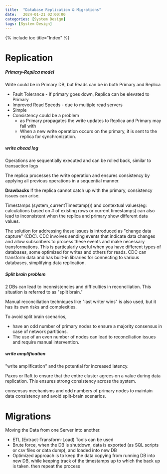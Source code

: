 ```yaml
---
title:  "Database Replication & Migrations"
date:   2024-01-21 02:00:00
categories: [System Design]
tags: [System Design]
---
```

{% include toc title="Index" %}

# Replication

##### Primary-Replica model
Write could be in Primary DB, but Reads can be in both Primary and Replica

- Fault Tolerance - If primary goes down, Replica can be elevated to Primary
- Improved Read Speeds - due to multiple read servers
- Simple
- Consistency could be a problem
  - as Primary propagates the write updates to Replica and Primary may fail with
  - When a new write operation occurs on the primary, it is sent to the replica for synchronization.

##### write ahead log
Operations are sequentially executed and can be rolled back, similar to transaction logs

The replica processes the write operation and ensures consistency by applying all previous operations in a sequential manner. 

**Drawbacks**
If the replica cannot catch up with the primary, consistency issues can arise. 

Timestamps (system_currentTimestamp()) and contextual values(eg: calculations based on # of existing rows or current timestamps)
can also lead to inconsistent when the replica and primary show different data values.

The solution for addressing these issues is introduced as "change data capture" (CDC). CDC involves sending events that indicate data changes and allow subscribers to process these events and make necessary transformations. This is particularly useful when you have different types of databases, some optimized for writes and others for reads. CDC can transform data and has built-in libraries for connecting to various databases, simplifying data replication.

##### Split brain problem

2 DBs can lead to inconsistencies and difficulties in reconciliation. 
This situation is referred to as "split brain." 

Manual reconciliation techniques like "last writer wins" is also used, but it has its own risks and complexities.

To avoid split brain scenarios, 
- have an odd number of primary nodes to ensure a majority consensus in case of network partitions. 
- The use of an even number of nodes can lead to reconciliation issues and require manual intervention.


##### write amplification
 "write amplification" and the potential for increased latency.

 Paxos or Raft to ensure that the entire cluster agrees on a value during data replication. This ensures strong consistency across the system.

consensus mechanisms and odd numbers of primary nodes to maintain data consistency and avoid split-brain scenarios.

# Migrations

Moving the Data from one Server into another. 

- ETL (Extract-Transform-Load) Tools can be used
- Brute force, when the DB is shutdown, data is exported (as SQL scripts or csv files or data dump), and loaded into new DB
- Optimized approach is to keep the data copying from running DB into new DB, while keeping track of the timestamps 
up to which the back up is taken. then repeat the process 
